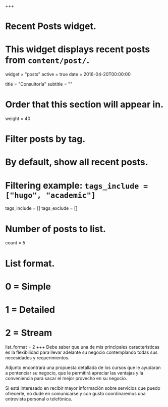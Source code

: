 +++
# Recent Posts widget.
# This widget displays recent posts from `content/post/`.
widget = "posts"
active = true
date = 2016-04-20T00:00:00

title = "Consultoría"
subtitle = ""

# Order that this section will appear in.
weight = 40

# Filter posts by tag.
#  By default, show all recent posts.
#  Filtering example: `tags_include = ["hugo", "academic"]`
tags_include = []
tags_exclude = []

# Number of posts to list.
count = 5

# List format.
#   0 = Simple
#   1 = Detailed
#   2 = Stream
list_format = 2
+++
Debe saber que una de mis principales características es la flexibilidad para llevar adelante su negocio contemplando todas sus necesidades y requerimientos.

Adjunto encontrará una propuesta detallada de los cursos que le ayudaran a pontenciar su negocio, que le permitirá apreciar las ventajas y la conveniencia para sacar el mejor provecho en su negocio.

Si está interesado en recibir mayor información sobre servicios que puedo ofrecerle, no dude en comunicarse y con gusto coordinaremos una entrevista personal o telefónica.
